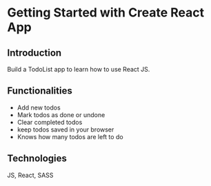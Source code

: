 # Getting Started with Create React App

## Introduction

Build a TodoList app to learn how to use React JS.

## Functionalities

- Add new todos
- Mark todos as done or undone
- Clear completed todos
- keep todos saved in your browser
- Knows how many todos are left to do

## Technologies

JS, React, SASS
